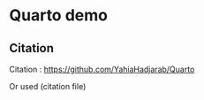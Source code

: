 # Quarto demo

## Citation

Citation : https://github.com/YahiaHadjarab/Quarto

Or used (citation file)